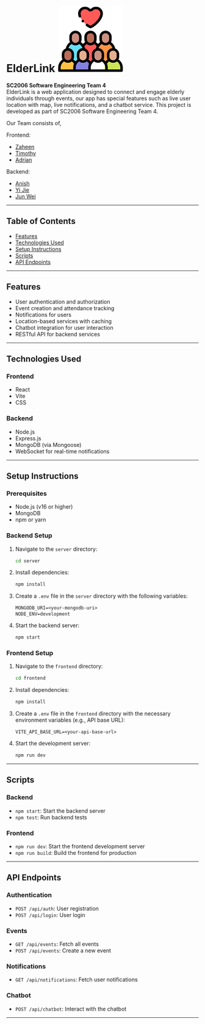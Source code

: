 # ElderLink ![ElderLinkImage](/frontend/public/image%2028.png)
**SC2006 Software Engineering Team 4**  
ElderLink is a web application designed to connect and engage elderly individuals through events, our app has special features such as live user location with map, live notifications, and a chatbot service. This project is developed as part of SC2006 Software Engineering Team 4.

Our Team consists of,

Frontend:
- [Zaheen](https://github.com/SyedZaheen)
- [Timothy](https://github.com/timpula)
- [Adrian](https://github.com/acph01)

Backend:
- [Anish](https://github.com/Anish-Gholap)
- [Yi Jie](https://github.com/Yi-992)
- [Jun Wei](https://github.com/tjunw14)

---

## Table of Contents

- [Features](#features)
- [Technologies Used](#technologies-used)
- [Setup Instructions](#setup-instructions)
- [Scripts](#scripts)
- [API Endpoints](#api-endpoints)

---

## Features

- User authentication and authorization  
- Event creation and attendance tracking  
- Notifications for users  
- Location-based services with caching  
- Chatbot integration for user interaction  
- RESTful API for backend services  

---

## Technologies Used

### Frontend

- React  
- Vite  
- CSS  

### Backend

- Node.js  
- Express.js  
- MongoDB (via Mongoose)  
- WebSocket for real-time notifications  

---

## Setup Instructions

### Prerequisites

- Node.js (v16 or higher)  
- MongoDB  
- npm or yarn  

### Backend Setup

1. Navigate to the `server` directory:
   ```bash
   cd server
   ```

2. Install dependencies:
   ```bash
   npm install
   ```

3. Create a `.env` file in the `server` directory with the following variables:
   ```
   MONGODB_URI=<your-mongodb-uri>
   NODE_ENV=development
   ```

4. Start the backend server:
   ```bash
   npm start
   ```

### Frontend Setup

1. Navigate to the `frontend` directory:
   ```bash
   cd frontend
   ```

2. Install dependencies:
   ```bash
   npm install
   ```

3. Create a `.env` file in the `frontend` directory with the necessary environment variables (e.g., API base URL):
   ```
   VITE_API_BASE_URL=<your-api-base-url>
   ```

4. Start the development server:
   ```bash
   npm run dev
   ```

---

## Scripts

### Backend

- `npm start`: Start the backend server  
- `npm test`: Run backend tests  

### Frontend

- `npm run dev`: Start the frontend development server  
- `npm run build`: Build the frontend for production  

---

## API Endpoints

### Authentication

- `POST /api/auth`: User registration  
- `POST /api/login`: User login  

### Events

- `GET /api/events`: Fetch all events  
- `POST /api/events`: Create a new event  

### Notifications

- `GET /api/notifications`: Fetch user notifications  

### Chatbot

- `POST /api/chatbot`: Interact with the chatbot  

---
